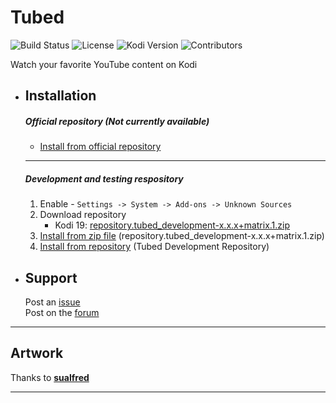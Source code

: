 # Tubed

![Build Status](https://img.shields.io/travis/com/anxdpanic/plugin.video.tubed/master.svg)
![License](https://img.shields.io/badge/license-GPL--2.0--only-success.svg)
![Kodi Version](https://img.shields.io/badge/kodi-matrix%7Ealpha2%2B-success.svg)
![Contributors](https://img.shields.io/github/contributors/anxdpanic/plugin.video.tubed.svg)

Watch your favorite YouTube content on Kodi

- Installation
    -
    ##### Official repository (Not currently available)
    * [Install from official repository](https://kodi.wiki/view/HOW-TO:Install_add-ons)
    
    ---
    
    ##### Development and testing respository
    1. Enable - `Settings -> System -> Add-ons -> Unknown Sources`
    2. Download repository 
        - Kodi 19: [repository.tubed_development-x.x.x+matrix.1.zip](https://panicked.xyz/repositories/matrix/repository.tubed_development-0.0.1+matrix.1.zip)
    3. [Install from zip file](http://kodi.wiki/view/Add-on_manager#How_to_install_from_a_ZIP_file) (repository.tubed_development-x.x.x+matrix.1.zip)
    4. [Install from repository](http://kodi.wiki/view/add-on_manager#How_to_install_add-ons_from_a_repository) (Tubed Development Repository)


- Support
    -
  
    Post an [issue](https://github.com/anxdpanic/plugin.video.tubed/issues)  
    Post on the [forum](https://forum.kodi.tv/showthread.php?tid=...) 

---

Artwork
-
    
Thanks to **[sualfred](https://github.com/sualfred)**
    
--- 
